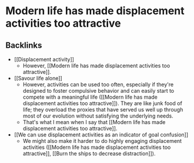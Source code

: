 # Modern life has made displacement activities too attractive

## Backlinks
* [[Displacement activity]]
	* However, [[Modern life has made displacement activities too attractive]].
* [[Savour life alone]]
	* However, activities can be used too often, especially if they're designed to foster compulsive behavior and can easily start to compete with a meaningful life ([[Modern life has made displacement activities too attractive]]). They are like junk food of life; they overload the proxies that have served us well up through most of our evolution without satisfying the underlying needs.
	* That's what I mean when I say that [[Modern life has made displacement activities too attractive]]. 
* [[We can use displacement activities as an indicator of goal confusion]]
	* We might also make it harder to do highly engaging displacement activities ([[Modern life has made displacement activities too attractive]], [[Burn the ships to decrease distraction]]).

<!-- {BearID:72B3FAF3-4C41-49C8-ABC1-008FE3A16897-724-000002EC2E4A498D} -->
